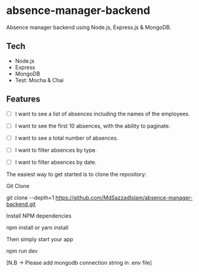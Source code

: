 # absence-manager-backend
Absence manager backend using Node.js, Express.js &amp; MongoDB.

## Tech

- Node.js
- Express
- MongoDB
- Test: Mocha & Chai


## Features

- [ ] I want to see a list of absences including the names of the employees.
- [ ] I want to see the first 10 absences, with the ability to paginate.
- [ ] I want to see a total number of absences.
- [ ] I want to filter absences by type.
- [ ] I want to filter absences by date.



The easiest way to get started is to clone the repository:

Git Clone

git clone --depth=1 https://github.com/MdSazzadIslam/absence-manager-backend.git

Install NPM dependencies

npm install or yarn install

Then simply start your app

npm run dev

[N.B -> Please add mongodb connection string in .env file]
